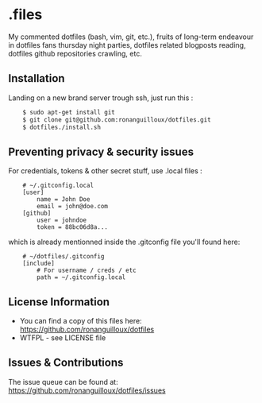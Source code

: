 .files
=======

My commented dotfiles (bash, vim, git, etc.), fruits of long-term endeavour in dotfiles fans thursday night parties, dotfiles related blogposts reading, dotfiles github repositories crawling, etc.


Installation
------------

Landing on a new brand server trough ssh, just run this :

``` bash
    $ sudo apt-get install git 
    $ git clone git@github.com:ronanguilloux/dotfiles.git
    $ dotfiles./install.sh
```

Preventing privacy & security issues
------------------------------------

For credentials, tokens & other secret stuff, use .local files :

```
    # ~/.gitconfig.local
    [user]
        name = John Doe
        email = john@doe.com
    [github]
        user = johndoe
        token = 88bc06d8a...
```

which is already mentionned inside the .gitconfig file you'll found here:


```
    # ~/dotfiles/.gitconfig
    [include]
        # For username / creds / etc
        path = ~/.gitconfig.local
```


License Information
-------------------

* You can find a copy of this files here: https://github.com/ronanguilloux/dotfiles
* WTFPL - see LICENSE file


Issues & Contributions
----------------------

The issue queue can be found at: https://github.com/ronanguilloux/dotfiles/issues

